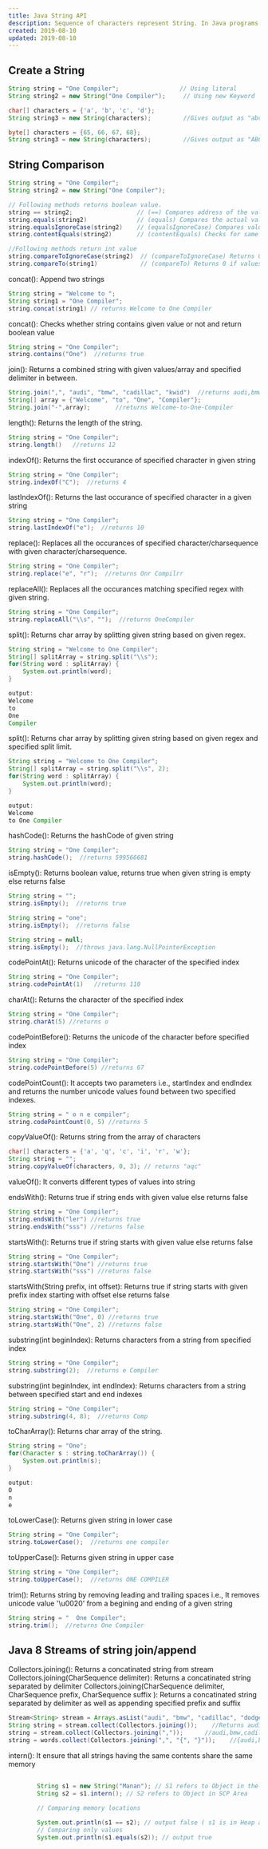 ```yaml
---
title: Java String API
description: Sequence of characters represent String. In Java programs all string literals such as "onec", are implemented as instances of java.lang.String class.
created: 2019-08-10
updated: 2019-08-10
---
```


## Create a String
```java
String string = "One Compiler";                 // Using literal
String string2 = new String("One Compiler");     // Using new Keyword

char[] characters = {'a', 'b', 'c', 'd'};
String string3 = new String(characters);         //Gives output as "abcd" 

byte[] characters = {65, 66, 67, 68};
String string3 = new String(characters);         //Gives output as "ABCD" 
```

## String Comparison
```java
String string = "One Compiler";                 
String string2 = new String("One Compiler");     

// Following methods returns boolean value.
string == string2;                  // (==) Compares address of the values
string.equals(string2)              // (equals) Compares the actual values
string.equalsIgnoreCase(string2)    // (equalsIgnoreCase) Compares values and also ignores case
string.contentEquals(string2)       // (contentEquals) Checks for same Sequence of characters values against the other string

//Following methods return int value
string.compareToIgnoreCase(string2)  // (compareToIgnoreCase) Returns 0 if values are equal ignoring case, Returns < 0 if the string is lexicographically less than the other string, Returns > 0 if the string is lexicographically greater than the other string
string.compareTo(string1)            // (compareTo) Returns 0 if values are equal, Returns < 0 if the string is lexicographically less than the other string, Returns > 0 if the string is lexicographically greater than the other string
```

concat(): Append two strings 
```java
String string = "Welcome to ";  
String string1 = "One Compiler"; 
string.concat(string1) // returns Welcome to One Compiler
```

concat(): Checks whether string contains given value or not and return boolean value
```java
String string = "One Compiler"; 
string.contains("One")  //returns true
```

join(): Returns a combined string with given values/array and specified delimiter in between.
```java
String.join(",", "audi", "bmw", "cadillac", "kwid")  //returns audi,bmw,cadillac,kwid
String[] array = {"Welcome", "to", "One", "Compiler"};
String.join("-",array);       //returns Welcome-to-One-Compiler
```

length(): Returns the length of the string.
```java
String string = "One Compiler"; 
string.length()   //returns 12
```

indexOf(): Returns the first occurance of specified character in given string
```java
String string = "One Compiler";
string.indexOf("C");  //returns 4
```

lastIndexOf(): Returns the last occurance of specified character in a given string
```java
String string = "One Compiler";
string.lastIndexOf("e");  //returns 10
```

replace(): Replaces all the occurances of specified character/charsequence with given character/charsequence.
```java
String string = "One Compiler";
string.replace("e", "r");  //returns Onr Compilrr
```

replaceAll(): Replaces all the occurances matching specified regex with given string.
```java
String string = "One Compiler";
string.replaceAll("\\s", "");  //returns OneCompiler
```

split(): Returns char array by splitting given string based on given regex.
```java
String string = "Welcome to One Compiler";
String[] splitArray = string.split("\\s");
for(String word : splitArray) {  
    System.out.println(word);   
}

output:
Welcome
to
One
Compiler
```

split(): Returns char array by splitting given string based on given regex and specified split limit.
```java
String string = "Welcome to One Compiler";
String[] splitArray = string.split("\\s", 2);
for(String word : splitArray) {  
    System.out.println(word);   
}

output:
Welcome
to One Compiler
```




hashCode(): Returns the hashCode of given string
```java
String string = "One Compiler";
string.hashCode();  //returns 599566681
```

isEmpty(): Returns boolean value, returns true when given string is empty else returns false
```java
String string = "";
string.isEmpty();  //returns true

String string = "one";
string.isEmpty();  //returns false

String string = null;
string.isEmpty();  //throws java.lang.NullPointerException
```



codePointAt(): Returns unicode of the character of the specified index  
```java
String string = "One Compiler"; 
string.codePointAt(1)   //returns 110
```

charAt(): Returns the character of the specified index
```java
String string = "One Compiler";
string.charAt(5) //returns o
```

codePointBefore(): Returns the unicode of the character before specified index
```java
String string = "One Compiler";
string.codePointBefore(5) //returns 67
```

codePointCount(): It accepts two parameters i.e., startIndex and endIndex and returns the number unicode values found between two specified indexes.
```java
String string = " o n e compiler";
string.codePointCount(0, 5) //returns 5
```

copyValueOf(): Returns string from the array of characters 
```java
char[] characters = {'a', 'q', 'c', 'i', 'r', 'w'};
String string = "";
string.copyValueOf(characters, 0, 3); // returns "aqc"
```
valueOf(): It converts different types of values into string

endsWith(): Returns true if string ends with given value else returns false
```java 
String string = "One Compiler";
string.endsWith("ler") //returns true
string.endsWith("sss") //returns false
```

startsWith(): Returns true if string starts with given value else returns false
```java 
String string = "One Compiler";
string.startsWith("One") //returns true
string.startsWith("sss") //returns false
```

startsWith(String prefix, int offset): Returns true if string starts with given prefix index starting with offset else returns false
```java 
String string = "One Compiler";
string.startsWith("One", 0) //returns true
string.startsWith("One", 2) //returns false
```

substring(int beginIndex): Returns characters from a string from specified index
```java 
String string = "One Compiler";
string.substring(2);  //returns e Compiler
```

substring(int beginIndex, int endIndex): Returns characters from a string between specified start and end indexes
```java 
String string = "One Compiler";
string.substring(4, 8);  //returns Comp
```

toCharArray(): Returns char array of the string.
```java 
String string = "One";
for(Character s : string.toCharArray()) {
    System.out.println(s);
}

output:
O
n
e
```

toLowerCase(): Returns given string in lower case
```java 
String string = "One Compiler";
string.toLowerCase();  //returns one compiler
```

toUpperCase(): Returns given string in upper case
```java 
String string = "One Compiler";
string.toUpperCase();  //returns ONE COMPILER
```

trim(): Returns string by removing leading and trailing spaces i.e., It removes unicode value '\u0020' from a begining and ending of a given string 
```java 
String string = "  One Compiler";
string.trim();  //returns One Compiler
```


## Java 8 Streams of string join/append 

Collectors.joining(): Returns a concatinated string from stream
Collectors.joining(CharSequence delimiter): Returns a concatinated string separated by delimiter
Collectors.joining(CharSequence delimiter,  CharSequence prefix, CharSequence suffix ): Returns a concatinated string separated by delimiter as well as appending specified prefix and suffix

```java
Stream<String> stream = Arrays.asList("audi", "bmw", "cadillac", "dodge").stream();  
String string = stream.collect(Collectors.joining());    //Returns audibmwcadillacdodge   
string = stream.collect(Collectors.joining(","));      //audi,bmw,cadillac,dodge
string = words.collect(Collectors.joining(",", "{", "}"));    //{audi,bmw,cadillac,dodge} 
```

intern(): It ensure that all strings having the same contents share the same memory
```java
 
        String s1 = new String("Manan"); // S1 refers to Object in the Heap Area 
        String s2 = s1.intern(); // S2 refers to Object in SCP Area 
          
        // Comparing memory locations 

        System.out.println(s1 == s2); // output false ( s1 is in Heap and s2 is in SCP )
        // Comparing only values 
        System.out.println(s1.equals(s2)); // output true
```


